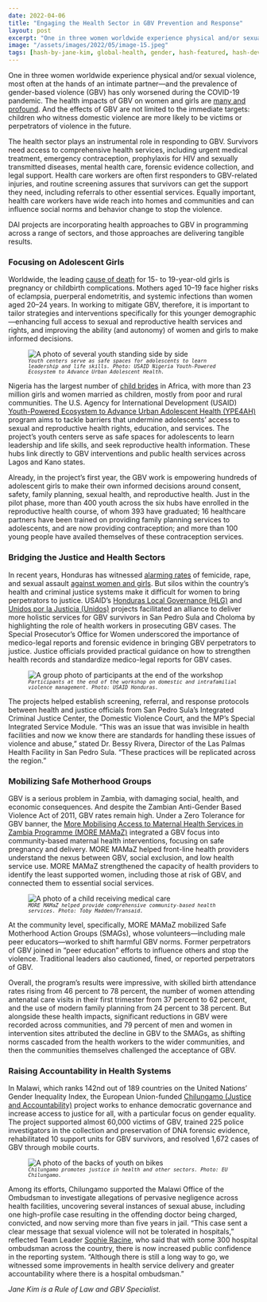 ```yaml
---
date: 2022-04-06
title: "Engaging the Health Sector in GBV Prevention and Response"
layout: post
excerpt: "One in three women worldwide experience physical and/or sexual violence, most often at the hands of an intimate partner—and the prevalence of gender-based violence (GBV) has only worsened during the COVID-19 pandemic. "
image: "/assets/images/2022/05/image-15.jpeg"
tags: [hash-by-jane-kim, global-health, gender, hash-featured, hash-developments]
---
```

<p>One in three women worldwide experience physical and/or sexual violence, most often at the hands of an intimate partner—and the prevalence of gender-based violence (GBV) has only worsened during the COVID-19 pandemic. The health impacts of GBV on women and girls are <a href="https://www.who.int/news-room/fact-sheets/detail/violence-against-women">many and profound</a>. And the effects of GBV are not limited to the immediate targets: children who witness domestic violence are more likely to be victims or perpetrators of violence in the future.</p><p>The health sector plays an instrumental role in responding to GBV. Survivors need access to comprehensive health services, including urgent medical treatment, emergency contraception, prophylaxis for HIV and sexually transmitted diseases, mental health care, forensic evidence collection, and legal support. Health care workers are often first responders to GBV-related injuries, and routine screening assures that survivors can get the support they need, including referrals to other essential services. Equally important, health care workers have wide reach into homes and communities and can influence social norms and behavior change to stop the violence.</p><p>DAI projects are incorporating health approaches to GBV in programming across a range of sectors, and those approaches are delivering tangible results.</p><h3 id="focusing-on-adolescent-girls">Focusing on Adolescent Girls</h3><p>Worldwide, the leading <a href="https://www.who.int/news-room/fact-sheets/detail/adolescent-pregnancy#:~:text=Pregnancy%20and%20childbirth%20complications%20are,women%20aged%2015%E2%80%9349%20years.">cause of death</a> for 15- to 19-year-old girls is pregnancy or childbirth complications. Mothers aged 10–19 face higher risks of eclampsia, puerperal endometritis, and systemic infections than women aged 20–24 years. In working to mitigate GBV, therefore, it is important to tailor strategies and interventions specifically for this younger demographic—enhancing full access to sexual and reproductive health services and rights, and improving the ability (and autonomy) of women and girls to make informed decisions.</p><figure class="kg-card kg-image-card kg-card-hascaption"><img src="https://dai-global-developments.com/uploads/Adolescent%201-4dd57f.jpg" class="kg-image" alt="A photo of several youth standing side by side" loading="lazy"><figcaption><code><em><code><em>Youth centers serve as safe spaces for adolescents to learn leadership and life skills. Photo: USAID Nigeria Youth-Powered Ecosystem to Advance Urban Adolescent Health.</em></code></em></code></figcaption></figure><p>Nigeria has the largest number of <a href="https://www.unicef.org/nigeria/child-protection#:~:text=Abuse%20in%20all%20its%20forms,been%20victims%20of%20sexual%20violence">child brides</a> in Africa, with more than 23 million girls and women married as children, mostly from poor and rural communities. The U.S. Agency for International Development (USAID) <a href="https://www.dai.com/our-work/projects/nigeria-improving-adolescent-health-and-well-being-in-urban-areas">Youth-Powered Ecosystem to Advance Urban Adolescent Health (YPE4AH)</a> program aims to tackle barriers that undermine adolescents’ access to sexual and reproductive health rights, education, and services. The project’s youth centers serve as safe spaces for adolescents to learn leadership and life skills, and seek reproductive health information. These hubs link directly to GBV interventions and public health services across Lagos and Kano states.</p><p>Already, in the project’s first year, the GBV work is empowering hundreds of adolescent girls to make their own informed decisions around consent, safety, family planning, sexual health, and reproductive health. Just in the pilot phase, more than 400 youth across the six hubs have enrolled in the reproductive health course, of whom 393 have graduated; 16 healthcare partners have been trained on providing family planning services to adolescents, and are now providing contraception; and more than 100 young people have availed themselves of these contraception services.</p><h3 id="bridging-the-justice-and-health-sectors">Bridging the Justice and Health Sectors</h3><p>In recent years, Honduras has witnessed <a href="https://evaw-global-database.unwomen.org/en/countries/americas/honduras;%20https://unsdg.un.org/latest/stories/violence-against-women-other-pandemic-impacting-honduras">alarming rates</a> of femicide, rape, and sexual assault <a href="https://www.togetherforgirls.org/wp-content/uploads/2019-Honduras-VACS-Report-English.pdf">against women and girls</a>. But silos within the country’s health and criminal justice systems make it difficult for women to bring perpetrators to justice. USAID’s <a href="https://www.dai.com/our-work/projects/honduras-local-governance-activity-hlg">Honduras Local Governance (HLG)</a> and <a href="https://www.dai.com/our-work/projects/honduras-united-for-justice">Unidos por la Justicia (Unidos)</a> projects facilitated an alliance to deliver more holistic services for GBV survivors in San Pedro Sula and Choloma by highlighting the role of health workers in prosecuting GBV cases. The Special Prosecutor’s Office for Women underscored the importance of medico-legal reports and forensic evidence in bringing GBV perpetrators to justice. Justice officials provided practical guidance on how to strengthen health records and standardize medico-legal reports for GBV cases.</p><figure class="kg-card kg-image-card kg-card-hascaption"><img src="https://dai-global-developments.com/uploads/1-%20Participants%20at%20the%20end%20of%20the%20workshop%20on%20domestic%20and%20intrafamilial%20violence%20management%20-%20Corte%CC%81s%20Agosto%202021.jpg" class="kg-image" alt="A group photo of participants at the end of the workshop" loading="lazy"><figcaption><code><em><code><em>Participants at the end of the workshop on domestic and intrafamilial violence management. Photo: USAID Honduras.</em></code></em></code></figcaption></figure><p>The projects helped establish screening, referral, and response protocols between health and justice officials from San Pedro Sula’s Integrated Criminal Justice Center, the Domestic Violence Court, and the MP’s Special Integrated Service Module. “This was an issue that was invisible in health facilities and now we know there are standards for handling these issues of violence and abuse,” stated Dr. Bessy Rivera, Director of the Las Palmas Health Facility in San Pedro Sula. “These practices will be replicated across the region.”</p><h3 id="mobilizing-safe-motherhood-groups">Mobilizing Safe Motherhood Groups</h3><p>GBV is a serious problem in Zambia, with damaging social, health, and economic consequences. And despite the Zambian Anti-Gender Based Violence Act of 2011, GBV rates remain high. Under a Zero Tolerance for GBV banner, the <a href="https://www.dai.com/our-work/projects/zambia-more-mobilising-access-to-maternal-health-services">More Mobilising Access to Maternal Health Services in Zambia Programme (MORE MAMaZ)</a> integrated a GBV focus into community-based maternal health interventions, focusing on safe pregnancy and delivery. MORE MAMaZ helped front-line health providers understand the nexus between GBV, social exclusion, and low health service use. MORE MAMaZ strengthened the capacity of health providers to identify the least supported women, including those at risk of GBV, and connected them to essential social services.</p><figure class="kg-card kg-image-card kg-card-hascaption"><img src="https://dai-global-developments.com/uploads/highlights_ZAMBIA_051.jpg" class="kg-image" alt="A photo of a child receiving medical care" loading="lazy"><figcaption><code><em><code><em>MORE MAMaZ helped provide comprehensive community-based health services. Photo: Toby Madden/Transaid.</em></code></em></code></figcaption></figure><p>At the community level, specifically, MORE MAMaZ mobilized Safe Motherhood Action Groups (SMAGs), whose volunteers—including male peer educators—worked to shift harmful GBV norms. Former perpetrators of GBV joined in “peer education” efforts to influence others and stop the violence. Traditional leaders also cautioned, fined, or reported perpetrators of GBV.</p><p>Overall, the program’s results were impressive, with skilled birth attendance rates rising from 46 percent to 78 percent, the number of women attending antenatal care visits in their first trimester from 37 percent to 62 percent, and the use of modern family planning from 24 percent to 38 percent. But alongside these health impacts, significant reductions in GBV were recorded across communities, and 79 percent of men and women in intervention sites attributed the decline in GBV to the SMAGs, as shifting norms cascaded from the health workers to the wider communities, and then the communities themselves challenged the acceptance of GBV.</p><h3 id="raising-accountability-in-health-systems">Raising Accountability in Health Systems</h3><p>In Malawi, which ranks 142nd out of 189 countries on the United Nations’ Gender Inequality Index, the European Union-funded <a href="https://www.dai.com/our-work/projects/malawi-justice-and-accountability-programme-chilungamo">Chilungamo (Justice and Accountability)</a> project works to enhance democratic governance and increase access to justice for all, with a particular focus on gender equality. The project supported almost 60,000 victims of GBV, trained 225 police investigators in the collection and preservation of DNA forensic evidence, rehabilitated 10 support units for GBV survivors, and resolved 1,672 cases of GBV through mobile courts.</p><figure class="kg-card kg-image-card kg-card-hascaption"><img src="https://dai-global-developments.com/uploads/chilungamo_media_2.jpg" class="kg-image" alt="A photo of the backs of youth on bikes" loading="lazy"><figcaption><code><em><code><em>Chilungamo promotes justice in health and other sectors. Photo: EU Chilungamo.</em></code></em></code></figcaption></figure><p>Among its efforts, Chilungamo supported the Malawi Office of the Ombudsman to investigate allegations of pervasive negligence across health facilities, uncovering several instances of sexual abuse, including one high-profile case resulting in the offending doctor being charged, convicted, and now serving more than five years in jail. “This case sent a clear message that sexual violence will not be tolerated in hospitals,” reflected Team Leader <a href="https://www.linkedin.com/in/sophie-racine-426a8319/">Sophie Racine</a>, who said that with some 300 hospital ombudsman across the country, there is now increased public confidence in the reporting system. “Although there is still a long way to go, we witnessed some improvements in health service delivery and greater accountability where there is a hospital ombudsman.”</p><p><em>Jane Kim is a Rule of Law and GBV Specialist.</em></p>
  